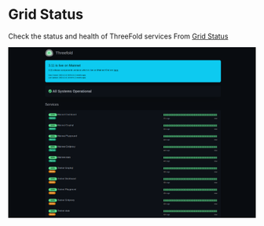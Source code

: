 # Grid Status

Check the status and health of ThreeFold services From [Grid Status](https://status.grid.tf/status/threefold)

![](../img/grid_health.png)